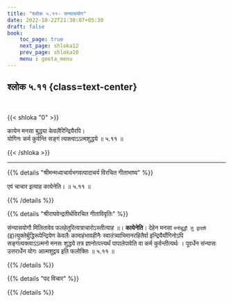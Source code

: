 ```yaml
---
title: "श्लोक ५.११- सन्यासयोग"
date: 2022-10-22T21:30:07+05:30
draft: false
book:
    toc_page: true
    next_page: shloka12
    prev_page: shloka10
    menu : geeta_menu
---
```




## श्लोक ५.११ {class=text-center}

<br/>

{{< shloka  "0"  >}}

कायेन मनसा बुद्ध्या केवलैरिन्द्रियैरपि।  
योगिनः कर्म कुर्वन्ति सङ्गं त्यक्त्वाऽऽत्मशुद्धये ॥ ५.११ ॥

{{< /shloka >}}

---


{{% details "श्रीमन्मध्वाचार्यभगवत्पादाचर्य विरचित  गीताभाष्य" %}}

एवं चाचार इत्याह कायेनेति। ॥ ५.११ ॥

{{% /details %}}



{{% details "श्रीराघवेन्द्रतीर्थविरचित गीताविवृतिः" %}}

संन्यासयोगौ मिलितावेव फलहेतुरित्यत्राचारोऽस्तीत्याह ॥। **कायेनेति**। 
देहेन मनसा `मनोबुद्धौ तु द्वादशे` (इ)त्युक्तेर्बुद्धिरूपेन्द्रियेण 
केवलैः कामाहंभावहीनैः स्वातंत्र्याभिमानरहितैर्वा 
इन्द्रियैर्योगिनोऽपि सङ्गंत्यक्त्वाऽऽत्मनो मनसः शुद्धये तत्र 
ज्ञानोत्पत्त्यर्थं पापालेपावेति वा 
कर्म कुर्वन्तीत्यर्थः । पूवर्धेन संन्यासः उत्तरार्धेन योगः 
आत्मशुद्वय इति फलोक्तिः ॥ ५.११ ॥

{{% /details %}}



{{% details "पद विचार" %}}


{{% /details %}}
